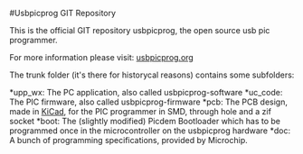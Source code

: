 #Usbpicprog GIT Repository

This is the official GIT repository usbpicprog, the open source usb pic programmer.

For more information please visit: [usbpicprog.org](http://usbpicprog.org)

The trunk folder (it's there for historycal reasons) contains some subfolders:

*upp_wx: The PC application, also called usbpicprog-software
*uc_code: The PIC firmware, also called usbpicprog-firmware
*pcb: The PCB design, made in [KiCad](http://www.lis.inpg.fr/realise_au_lis/kicad/), for the PIC programmer in SMD, through hole and a zif socket
*boot: The (slightly modified) Picdem Bootloader which has to be programmed once in the microcontroller on the usbpicprog hardware
*doc: A bunch of programming specifications, provided by Microchip. 


